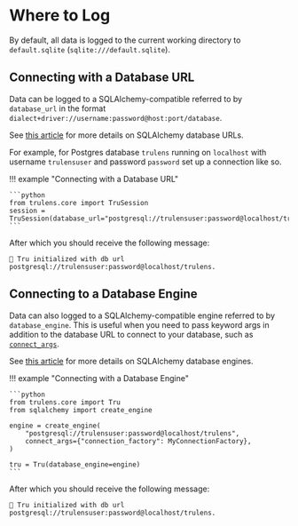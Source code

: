# Where to Log

By default, all data is logged to the current working directory to `default.sqlite` (`sqlite:///default.sqlite`).

## Connecting with a Database URL

Data can be logged to a SQLAlchemy-compatible referred to by `database_url` in the format `dialect+driver://username:password@host:port/database`.

See [this article](https://docs.sqlalchemy.org/en/20/core/engines.html#database-urls) for more details on SQLAlchemy database URLs.

For example, for Postgres database `trulens` running on `localhost` with username `trulensuser` and password `password` set up a connection like so.

!!! example "Connecting with a Database URL"

    ```python
    from trulens.core import TruSession
    session = TruSession(database_url="postgresql://trulensuser:password@localhost/trulens")
    ```

After which you should receive the following message:

```
🦑 Tru initialized with db url postgresql://trulensuser:password@localhost/trulens.
```

## Connecting to a Database Engine

Data can also logged to a SQLAlchemy-compatible engine referred to by `database_engine`. This is useful when you need to pass keyword args in addition to the database URL to connect to your database, such as [`connect_args`](https://docs.sqlalchemy.org/en/20/core/engines.html#sqlalchemy.create_engine.params.connect_args).

See [this article](https://docs.sqlalchemy.org/en/20/core/engines.html#database-urls) for more details on SQLAlchemy database engines.

!!! example "Connecting with a Database Engine"

    ```python
    from trulens.core import Tru
    from sqlalchemy import create_engine

    engine = create_engine(
        "postgresql://trulensuser:password@localhost/trulens",
        connect_args={"connection_factory": MyConnectionFactory},
    )

    tru = Tru(database_engine=engine)
    ```

After which you should receive the following message:

```
🦑 Tru initialized with db url postgresql://trulensuser:password@localhost/trulens.
